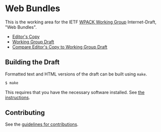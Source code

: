 # Web Bundles

This is the working area for the IETF [WPACK Working Group](https://datatracker.ietf.org/wg/wpack/documents/) Internet-Draft, "Web Bundles".

* [Editor's Copy](https://wpack-wg.github.io/bundled-responses/#go.draft-ietf-wpack-bundled-responses.html)
* [Working Group Draft](https://datatracker.ietf.org/doc/html/draft-ietf-wpack-bundled-responses)
* [Compare Editor's Copy to Working Group Draft](https://wpack-wg.github.io/bundled-responses/#go.draft-ietf-wpack-bundled-responses.diff)

## Building the Draft

Formatted text and HTML versions of the draft can be built using `make`.

```sh
$ make
```

This requires that you have the necessary software installed.  See
[the instructions](https://github.com/martinthomson/i-d-template/blob/master/doc/SETUP.md).


## Contributing

See the
[guidelines for contributions](https://github.com/wpack-wg/bundled-responses/blob/main/CONTRIBUTING.md).
